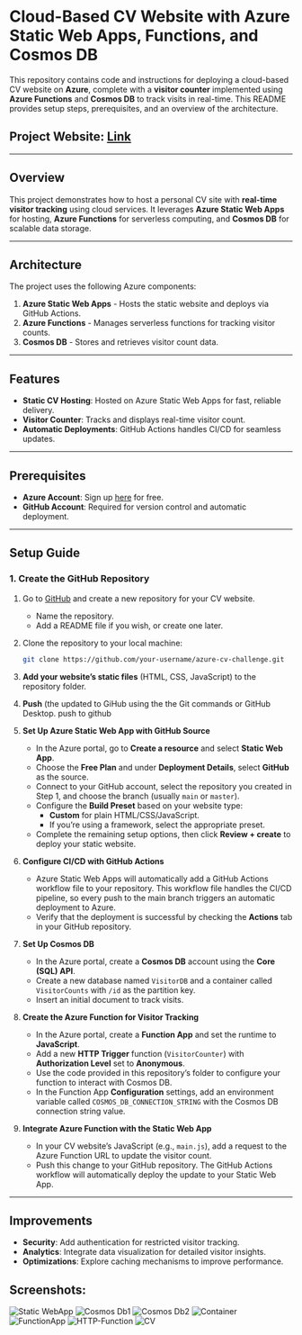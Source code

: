 # Cloud-Based CV Website with Azure Static Web Apps, Functions, and Cosmos DB

This repository contains code and instructions for deploying a cloud-based CV website on **Azure**, complete with a **visitor counter** implemented using **Azure Functions** and **Cosmos DB** to track visits in real-time. This README provides setup steps, prerequisites, and an overview of the architecture.

## Project Website: [Link](https://polite-bush-025aa2b03.1.azurestaticapps.net/)


---

## Overview

This project demonstrates how to host a personal CV site with **real-time visitor tracking** using cloud services. It leverages **Azure Static Web Apps** for hosting, **Azure Functions** for serverless computing, and **Cosmos DB** for scalable data storage.

---

## Architecture

The project uses the following Azure components:

1. **Azure Static Web Apps** - Hosts the static website and deploys via GitHub Actions.
2. **Azure Functions** - Manages serverless functions for tracking visitor counts.
3. **Cosmos DB** - Stores and retrieves visitor count data.

---

## Features

- **Static CV Hosting**: Hosted on Azure Static Web Apps for fast, reliable delivery.
- **Visitor Counter**: Tracks and displays real-time visitor count.
- **Automatic Deployments**: GitHub Actions handles CI/CD for seamless updates.

---

## Prerequisites

- **Azure Account**: Sign up [here](https://azure.microsoft.com/en-us/free/) for free.
- **GitHub Account**: Required for version control and automatic deployment.

---

## Setup Guide

### 1. Create the GitHub Repository

1. Go to [GitHub](https://github.com/) and create a new repository for your CV website.
   - Name the repository.
   - Add a README file if you wish, or create one later.
2. Clone the repository to your local machine:
   ```bash
   git clone https://github.com/your-username/azure-cv-challenge.git
   ```
3. **Add your website’s static files** (HTML, CSS, JavaScript) to the repository folder.

4. **Push** (the updated to GiHub using the the Git commands or GitHub Desktop.
   push to github

5. **Set Up Azure Static Web App with GitHub Source**

   - In the Azure portal, go to **Create a resource** and select **Static Web App**.
   - Choose the **Free Plan** and under **Deployment Details**, select **GitHub** as the source.
   - Connect to your GitHub account, select the repository you created in Step 1, and choose the branch (usually `main` or `master`).
   - Configure the **Build Preset** based on your website type:
     - **Custom** for plain HTML/CSS/JavaScript.
     - If you’re using a framework, select the appropriate preset.
   - Complete the remaining setup options, then click **Review + create** to deploy your static website.

6. **Configure CI/CD with GitHub Actions**

   - Azure Static Web Apps will automatically add a GitHub Actions workflow file to your repository. This workflow file handles the CI/CD pipeline, so every push to the main branch triggers an automatic deployment to Azure.
   - Verify that the deployment is successful by checking the **Actions** tab in your GitHub repository.

7. **Set Up Cosmos DB**

   - In the Azure portal, create a **Cosmos DB** account using the **Core (SQL) API**.
   - Create a new database named `VisitorDB` and a container called `VisitorCounts` with `/id` as the partition key.
   - Insert an initial document to track visits.

8. **Create the Azure Function for Visitor Tracking**

   - In the Azure portal, create a **Function App** and set the runtime to **JavaScript**.
   - Add a new **HTTP Trigger** function (`VisitorCounter`) with **Authorization Level** set to **Anonymous**.
   - Use the code provided in this repository’s folder to configure your function to interact with Cosmos DB.
   - In the Function App **Configuration** settings, add an environment variable called `COSMOS_DB_CONNECTION_STRING` with the Cosmos DB connection string value.

9. **Integrate Azure Function with the Static Web App**
   - In your CV website’s JavaScript (e.g., `main.js`), add a request to the Azure Function URL to update the visitor count.
   - Push this change to your GitHub repository. The GitHub Actions workflow will automatically deploy the update to your Static Web App.

---

## Improvements

- **Security**: Add authentication for restricted visitor tracking.
- **Analytics**: Integrate data visualization for detailed visitor insights.
- **Optimizations**: Explore caching mechanisms to improve performance.

## Screenshots:
![Static WebApp](https://github.com/malaikatariq/Azure-CV-Challenge/blob/main/assets/Static-Web.png)
![Cosmos Db1](https://github.com/malaikatariq/Azure-CV-Challenge/blob/main/assets/Cosmos1.png)
![Cosmos Db2](https://github.com/malaikatariq/Azure-CV-Challenge/blob/main/assets/Cosmos2.png)
![Container](https://github.com/malaikatariq/Azure-CV-Challenge/blob/main/assets/Conatiner.png)
![FunctionApp](https://github.com/malaikatariq/Azure-CV-Challenge/blob/main/assets/FunctionApp.png)
![HTTP-Function](https://github.com/malaikatariq/Azure-CV-Challenge/blob/main/assets/Http-Function.png)
![CV](https://github.com/malaikatariq/Azure-CV-Challenge/blob/main/assets/CV.png)
